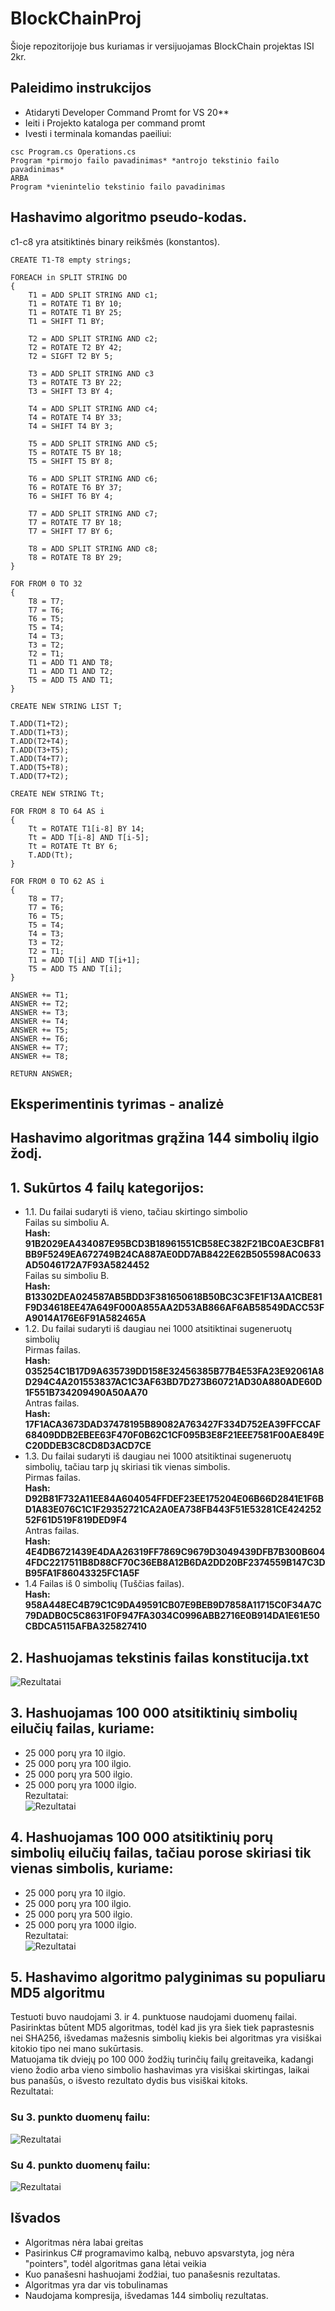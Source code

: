 # BlockChainProj
Šioje repozitorijoje bus kuriamas ir versijuojamas BlockChain projektas ISI 2kr.

## Paleidimo instrukcijos
- Atidaryti Developer Command Promt for VS 20**
- Ieiti i Projekto kataloga per command promt
- Ivesti i terminala komandas paeiliui:
```
csc Program.cs Operations.cs
Program *pirmojo failo pavadinimas* *antrojo tekstinio failo pavadinimas*
ARBA
Program *vienintelio tekstinio failo pavadinimas
```

## Hashavimo algoritmo pseudo-kodas.
c1-c8 yra atsitiktinės binary reikšmės (konstantos).
```
CREATE T1-T8 empty strings;

FOREACH in SPLIT STRING DO
{
	T1 = ADD SPLIT STRING AND c1;
	T1 = ROTATE T1 BY 10;
	T1 = ROTATE T1 BY 25;
	T1 = SHIFT T1 BY;

	T2 = ADD SPLIT STRING AND c2;
	T2 = ROTATE T2 BY 42;
	T2 = SIGFT T2 BY 5;

	T3 = ADD SPLIT STRING AND c3
	T3 = ROTATE T3 BY 22;
	T3 = SHIFT T3 BY 4;

	T4 = ADD SPLIT STRING AND c4;
	T4 = ROTATE T4 BY 33;
	T4 = SHIFT T4 BY 3;

	T5 = ADD SPLIT STRING AND c5;
	T5 = ROTATE T5 BY 18;
	T5 = SHIFT T5 BY 8;

	T6 = ADD SPLIT STRING AND c6;
	T6 = ROTATE T6 BY 37;
	T6 = SHIFT T6 BY 4;

	T7 = ADD SPLIT STRING AND c7;
	T7 = ROTATE T7 BY 18;
	T7 = SHIFT T7 BY 6;

	T8 = ADD SPLIT STRING AND c8;
	T8 = ROTATE T8 BY 29;
}

FOR FROM 0 TO 32
{
	T8 = T7;
	T7 = T6;
	T6 = T5;
	T5 = T4;
	T4 = T3;
	T3 = T2;
	T2 = T1;
	T1 = ADD T1 AND T8;
	T1 = ADD T1 AND T2;
	T5 = ADD T5 AND T1;
}

CREATE NEW STRING LIST T;

T.ADD(T1+T2);
T.ADD(T1+T3);
T.ADD(T2+T4);
T.ADD(T3+T5);
T.ADD(T4+T7);
T.ADD(T5+T8);
T.ADD(T7+T2);

CREATE NEW STRING Tt;

FOR FROM 8 TO 64 AS i
{
	Tt = ROTATE T1[i-8] BY 14;
	Tt = ADD T[i-8] AND T[i-5];
	Tt = ROTATE Tt BY 6;
	T.ADD(Tt);
}

FOR FROM 0 TO 62 AS i
{
	T8 = T7;
    T7 = T6;
    T6 = T5;
    T5 = T4;
    T4 = T3;
    T3 = T2;
    T2 = T1;
    T1 = ADD T[i] AND T[i+1];
    T5 = ADD T5 AND T[i];
}

ANSWER += T1;
ANSWER += T2;
ANSWER += T3;
ANSWER += T4;
ANSWER += T5;
ANSWER += T6;
ANSWER += T7;
ANSWER += T8;

RETURN ANSWER;
```

## Eksperimentinis tyrimas - analizė

## Hashavimo algoritmas grąžina 144 simbolių ilgio žodį.

## 1. Sukūrtos 4 failų kategorijos:
- 1.1. Du failai sudaryti iš vieno, tačiau skirtingo simbolio  
Failas su simboliu A.  
**Hash: 91B2029EA434087E95BCD3B18961551CB58EC382F21BC0AE3CBF81BB9F5249EA672749B24CA887AE0DD7AB8422E62B505598AC0633AD5046172A7F93A5824452**  
Failas su simboliu B.  
**Hash: B13302DEA024587AB5BDD3F381650618B50BC3C3FE1F13AA1CBE81F9D34618EE47A649F000A855AA2D53AB866AF6AB58549DACC53FA9014A176E6F91A582465A**  
- 1.2. Du failai sudaryti iš daugiau nei 1000 atsitiktinai sugeneruotų simbolių  
Pirmas failas.  
**Hash: 035254C1B17D9A635739DD158E32456385B77B4E53FA23E92061A8D294C4A201553837AC1C3AF63BD7D273B60721AD30A880ADE60D1F551B734209490A50AA70**  
Antras failas.  
**Hash: 17F1ACA3673DAD37478195B89082A763427F334D752EA39FFCCAF68409DDB2EBEE63F470F0B62C1CF095B3E8F21EEE7581F00AE849EC20DDEB3C8CD8D3ACD7CE**  
- 1.3. Du failai sudaryti iš daugiau nei 1000 atsitiktinai sugeneruotų simbolių, tačiau tarp jų skiriasi tik vienas simbolis.  
Pirmas failas.  
**Hash: D92B81F732A11EE84A604054FFDEF23EE175204E06B66D2841E1F6BD1A83E076C1C1F29352721CA2A0EA738FB443F51E53281CE42425252F61D519F819DED9F4**  
Antras failas.  
**Hash: 4E4DB6721439E4DAA26319FF7869C9679D3049439DFB7B300B6044FDC2217511B8D88CF70C36EB8A12B6DA2DD20BF2374559B147C3DB95FA1F86043325FC1A5F**  
- 1.4 Failas iš 0 simbolių (Tuščias failas).  
**Hash: 958A448EC4B79C1C9DA49591CB07E9BEB9D7858A11715C0F34A7C79DADB0C5C8631F0F947FA3034C0996ABB2716E0B914DA1E61E50CBDCA5115AFBA325827410**

## 2. Hashuojamas tekstinis failas konstitucija.txt
![Rezultatai](https://i.imgur.com/9HAdLIp.png)

## 3. Hashuojamas 100 000 atsitiktinių simbolių eilučių failas, kuriame:
- 25 000 porų yra 10 ilgio.
- 25 000 porų yra 100 ilgio.
- 25 000 porų yra 500 ilgio.
- 25 000 porų yra 1000 ilgio.  
Rezultatai:  
![Rezultatai](https://i.imgur.com/U6eVUOe.png)

## 4. Hashuojamas 100 000 atsitiktinių porų simbolių eilučių failas, tačiau porose skiriasi tik vienas simbolis, kuriame:
- 25 000 porų yra 10 ilgio.
- 25 000 porų yra 100 ilgio.
- 25 000 porų yra 500 ilgio.
- 25 000 porų yra 1000 ilgio.  
Rezultatai:  
![Rezultatai](https://i.imgur.com/s5XHoC5.png)

## 5. Hashavimo algoritmo palyginimas su populiaru MD5 algoritmu

Testuoti buvo naudojami 3. ir 4. punktuose naudojami duomenų failai.  
Pasirinktas būtent MD5 algoritmas, todėl kad jis yra šiek tiek paprastesnis nei SHA256, išvedamas mažesnis simbolių kiekis bei algoritmas yra visiškai kitokio tipo nei mano sukūrtasis.  
Matuojama tik dviejų po 100 000 žodžių turinčių failų greitaveika, kadangi vieno žodio arba vieno simbolio hashavimas yra visiškai skirtingas, laikai bus panašūs, o išvesto rezultato dydis bus visiškai kitoks.  
Rezultatai:  
### Su 3. punkto duomenų failu:  
![Rezultatai](https://i.imgur.com/fngLWch.png)
### Su 4. punkto duomenų failu:  
![Rezultatai](https://i.imgur.com/fKW98br.png)

## Išvados
- Algoritmas nėra labai greitas
- Pasirinkus C# programavimo kalbą, nebuvo apsvarstyta, jog nėra "pointers", todėl algoritmas gana lėtai veikia
- Kuo panašesni hashuojami žodžiai, tuo panašesnis rezultatas.
- Algoritmas yra dar vis tobulinamas
- Naudojama kompresija, išvedamas 144 simbolių rezultatas.
